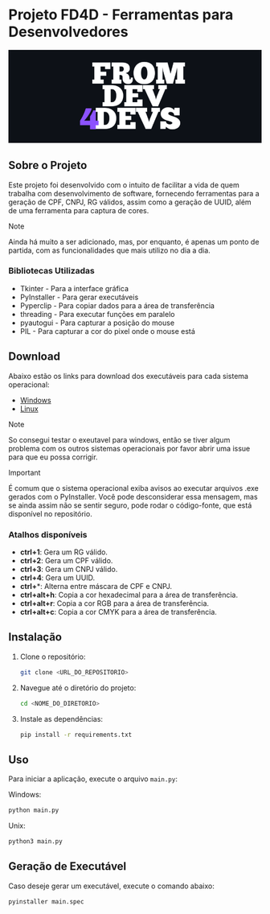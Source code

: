 
# Projeto FD4D - Ferramentas para Desenvolvedores
![img][banner]


## Sobre o Projeto
Este projeto foi desenvolvido com o intuito de facilitar a vida de quem trabalha com desenvolvimento de software, fornecendo ferramentas para a geração de CPF, CNPJ, RG válidos, assim como a geração de UUID, além de uma ferramenta para captura de cores.
> [!NOTE]
>Ainda há muito a ser adicionado, mas, por enquanto, é apenas um ponto de partida, com as funcionalidades que mais utilizo no dia a dia.
### Bibliotecas Utilizadas
- Tkinter - Para a interface gráfica
- PyInstaller - Para gerar executáveis
- Pyperclip - Para copiar dados para a área de transferência
- threading - Para executar funções em paralelo
- pyautogui - Para capturar a posição do mouse
- PIL - Para capturar a cor do pixel onde o mouse está

## Download
Abaixo estão os links para download dos executáveis para cada sistema operacional:

- [Windows](https://github.com/VictorVilelaSilva/FD4D/releases/download/2.0.2/FD4D_windows.zip)
- [Linux](https://github.com/VictorVilelaSilva/FD4D/releases/download/2.0.2/FD4D_ubuntu.zip)

> [!NOTE]
> So consegui testar o exeutavel para windows, então se tiver algum problema com os outros sistemas operacionais por favor abrir uma issue para que eu possa corrigir.

> [!IMPORTANT]
> É comum que o sistema operacional exiba avisos ao executar arquivos .exe gerados com o PyInstaller. Você pode desconsiderar essa mensagem, mas se ainda assim não se sentir seguro, pode rodar o código-fonte, que está disponível no repositório.


### Atalhos disponíveis
- **ctrl+1**: Gera um RG válido.
- **ctrl+2**: Gera um CPF válido.
- **ctrl+3**: Gera um CNPJ válido.
- **ctrl+4**: Gera um UUID.
- **ctrl+***: Alterna entre máscara de CPF e CNPJ.
- **ctrl+alt+h**: Copia a cor hexadecimal para a área de transferência.
- **ctrl+alt+r**: Copia a cor RGB para a área de transferência.
- **ctrl+alt+c**: Copia a cor CMYK para a área de transferência.

## Instalação

1. Clone o repositório:
    ```sh
    git clone <URL_DO_REPOSITORIO>
    ```
2. Navegue até o diretório do projeto:
    ```sh
    cd <NOME_DO_DIRETORIO>
    ```
3. Instale as dependências:
    ```sh
    pip install -r requirements.txt
    ```

## Uso

Para iniciar a aplicação, execute o arquivo `main.py`:

Windows:
```sh
python main.py
```
Unix:
```sh
python3 main.py
```

## Geração de Executável

Caso deseje gerar um executável, execute o comando abaixo:

```sh
pyinstaller main.spec
```
[banner]: assets/Images/Banner.png

